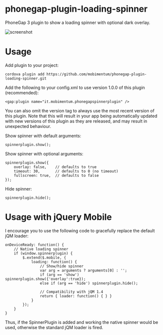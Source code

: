 phonegap-plugin-loading-spinner
===============================

PhoneGap 3 plugin to show a loading spinner with optional dark overlay.

![screenshot](https://raw.github.com/mobimentum/phonegap-plugin-loading-spinner/master/screenshot.png "Screenshot")


Usage
=====

Add plugin to your project:

    cordova plugin add https://github.com/mobimentum/phonegap-plugin-loading-spinner.git

Add the following to your config.xml to use version 1.0.0 of this plugin (recommended):

    <gap:plugin name="it.mobimentum.phonegapspinnerplugin" />
	
You can also omit the version tag to always use the most recent version of this plugin. Note that this will result in your app being automatically updated with new versions of this plugin as they are released, and may result in unexpected behaviour.

Show spinner with default arguments:

    spinnerplugin.show();
    
Show spinner with optional arguments:

    spinnerplugin.show({
        overlay: false,    // defaults to true
        timeout: 30,       // defaults to 0 (no timeout)
        fullscreen: true,  // defaults to false
    });

Hide spinner:

    spinnerplugin.hide();

Usage with jQuery Mobile
========================

I encourage you to use the following code to gracefully replace the default jQM loader:

    onDeviceReady: function() {
		// Native loading spinner
		if (window.spinnerplugin) {
			$.extend($.mobile, {
				loading: function() {
					// Show/hide spinner
					var arg = arguments ? arguments[0] : '';
					if (arg == 'show') spinnerplugin.show({'overlay':true});
					else if (arg == 'hide') spinnerplugin.hide();			

					// Compatibility with jQM 1.4
					return { loader: function() { } }
				}
			});	
		}
	}

Thus, if the SpinnerPlugin is added and working the native spinner would be used, otherwise the standard jQM loader is fired.
